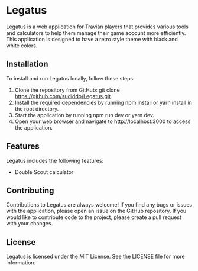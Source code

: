# Legatus

Legatus is a web application for Travian players that provides various tools and calculators to help them manage their game account more efficiently. This application is designed to have a retro style theme with black and white colors.

## Installation

To install and run Legatus locally, follow these steps:

1. Clone the repository from GitHub: git clone https://github.com/sudiddo/Legatus.git.
2. Install the required dependencies by running npm install or yarn install in the root directory.
3. Start the application by running npm run dev or yarn dev.
4. Open your web browser and navigate to http://localhost:3000 to access the application.

## Features

Legatus includes the following features:

- Double Scout calculator

## Contributing

Contributions to Legatus are always welcome! If you find any bugs or issues with the application, please open an issue on the GitHub repository. If you would like to contribute code to the project, please create a pull request with your changes.

## License

Legatus is licensed under the MIT License. See the LICENSE file for more information.
